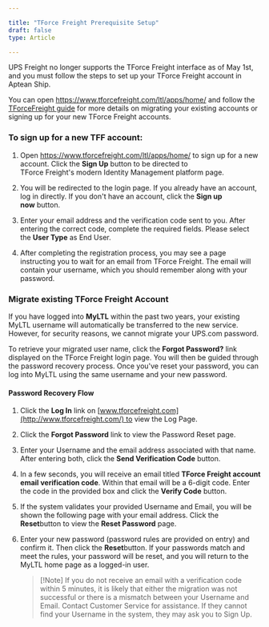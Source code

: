 ```yaml
---

title: "TForce Freight Prerequisite Setup"
draft: false
type: Article

---
```


UPS Freight no longer supports the TForce Freight interface as of May 1st, and you must follow the steps to set up your TForce Freight account in Aptean Ship.

You can open <https://www.tforcefreight.com/ltl/apps/home/> and follow the [TForceFreight guide](https://www.tforcefreight.com/downloadsTForceFreight-MyLTL-CIAM-UserExperience.pdf) for more details on migrating your existing accounts or signing up for your new TForce Freight accounts.

### To sign up for a new TFF account:

1. Open <https://www.tforcefreight.com/ltl/apps/home/> to sign up for a new account. Click the **Sign Up** button to be directed to TForce Freight's modern Identity Management platform page.

2. You will be redirected to the login page. If you already have an account, log in directly. If you don't have an account, click the **Sign up now** button.

3. Enter your email address and the verification code sent to you. After entering the correct code, complete the required fields. Please select the **User Type** as End User.

4. After completing the registration process, you may see a page instructing you to wait for an email from TForce Freight. The email will contain your username, which you should remember along with your password.

### Migrate existing TForce Freight Account

If you have logged into **MyLTL** within the past two years, your existing MyLTL username will automatically be transferred to the new service. However, for security reasons, we cannot migrate your UPS.com password.

To retrieve your migrated user name, click the **Forgot Password?** link displayed on the TForce Freight login page. You will then be guided through the password recovery process. Once you've reset your password, you can log into MyLTL using the same username and your new password.

#### Password Recovery Flow

1. Click the **Log In** link on [www.tforcefreight.com](http://www.tforcefreight.com/) to view the Log Page.

2. Click the **Forgot Password** link to view the Password Reset page.

3. Enter your Username and the email address associated with that name. After entering both, click the **Send Verification Code** button.

4. In a few seconds, you will receive an email titled **TForce Freight account email verification code**. Within that email will be a 6-digit code. Enter the code in the provided box and click the **Verify Code** button.

5. If the system validates your provided Username and Email, you will be shown the following page with your email address. Click the **Reset**button to view the **Reset Password** page.

6. Enter your new password (password rules are provided on entry) and confirm it. Then click the **Reset**button. If your passwords match and meet the rules, your password will be reset, and you will return to the MyLTL home page as a logged-in user.

    >[!Note] If you do not receive an email with a verification code within 5 minutes, it is likely that either the migration was not successful or there is a mismatch between your Username and Email. Contact Customer Service for assistance. If they cannot find your Username in the system, they may ask you to Sign Up.


